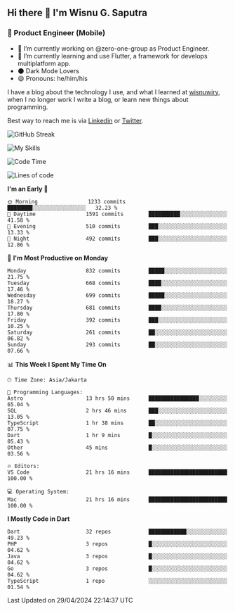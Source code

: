 ## Hi there 👋 I'm Wisnu G. Saputra

### :mobile_phone_off: Product Engineer (Mobile)

- 🔭 I’m currently working on @zero-one-group as Product Engineer.
- 🌱 I’m currently learning and use Flutter, a framework for develops multiplatform app.
- 🌑 Dark Mode Lovers
- 😄 Pronouns: he/him/his

I have a blog about the technology I use, and what I learned at [wisnuwiry](https://wisnuwiry.space/), when I no longer work I write a blog, or learn new things about programming.

Best way to reach me is via [Linkedin](https://www.linkedin.com/in/wisnu-saputra/) or [Twitter](https://twitter.com/wisnuwiry).

![GitHub Streak](https://streak-stats.demolab.com?user=wisnuwiry&theme=dark&hide_border=true)

![My Skills](https://skillicons.dev/icons?i=dart,flutter,kotlin,swift,go,js,css,neovim,git,linux&perline=5)

<!--START_SECTION:waka-->
![Code Time](http://img.shields.io/badge/Code%20Time-1%2C214%20hrs%208%20mins-blue)

![Lines of code](https://img.shields.io/badge/From%20Hello%20World%20I%27ve%20Written-4.4%20million%20lines%20of%20code-blue)

**I'm an Early 🐤** 

```text
🌞 Morning                1233 commits        ████████░░░░░░░░░░░░░░░░░   32.23 % 
🌆 Daytime                1591 commits        ██████████░░░░░░░░░░░░░░░   41.58 % 
🌃 Evening                510 commits         ███░░░░░░░░░░░░░░░░░░░░░░   13.33 % 
🌙 Night                  492 commits         ███░░░░░░░░░░░░░░░░░░░░░░   12.86 % 
```
📅 **I'm Most Productive on Monday** 

```text
Monday                   832 commits         █████░░░░░░░░░░░░░░░░░░░░   21.75 % 
Tuesday                  668 commits         ████░░░░░░░░░░░░░░░░░░░░░   17.46 % 
Wednesday                699 commits         █████░░░░░░░░░░░░░░░░░░░░   18.27 % 
Thursday                 681 commits         ████░░░░░░░░░░░░░░░░░░░░░   17.80 % 
Friday                   392 commits         ███░░░░░░░░░░░░░░░░░░░░░░   10.25 % 
Saturday                 261 commits         ██░░░░░░░░░░░░░░░░░░░░░░░   06.82 % 
Sunday                   293 commits         ██░░░░░░░░░░░░░░░░░░░░░░░   07.66 % 
```


📊 **This Week I Spent My Time On** 

```text
🕑︎ Time Zone: Asia/Jakarta

💬 Programming Languages: 
Astro                    13 hrs 50 mins      ████████████████░░░░░░░░░   65.04 % 
SQL                      2 hrs 46 mins       ███░░░░░░░░░░░░░░░░░░░░░░   13.05 % 
TypeScript               1 hr 38 mins        ██░░░░░░░░░░░░░░░░░░░░░░░   07.75 % 
Dart                     1 hr 9 mins         █░░░░░░░░░░░░░░░░░░░░░░░░   05.43 % 
Other                    45 mins             █░░░░░░░░░░░░░░░░░░░░░░░░   03.56 % 

🔥 Editors: 
VS Code                  21 hrs 16 mins      █████████████████████████   100.00 % 

💻 Operating System: 
Mac                      21 hrs 16 mins      █████████████████████████   100.00 % 
```

**I Mostly Code in Dart** 

```text
Dart                     32 repos            ████████████░░░░░░░░░░░░░   49.23 % 
PHP                      3 repos             █░░░░░░░░░░░░░░░░░░░░░░░░   04.62 % 
Java                     3 repos             █░░░░░░░░░░░░░░░░░░░░░░░░   04.62 % 
Go                       3 repos             █░░░░░░░░░░░░░░░░░░░░░░░░   04.62 % 
TypeScript               1 repo              ░░░░░░░░░░░░░░░░░░░░░░░░░   01.54 % 
```




 Last Updated on 29/04/2024 22:14:37 UTC
<!--END_SECTION:waka-->
